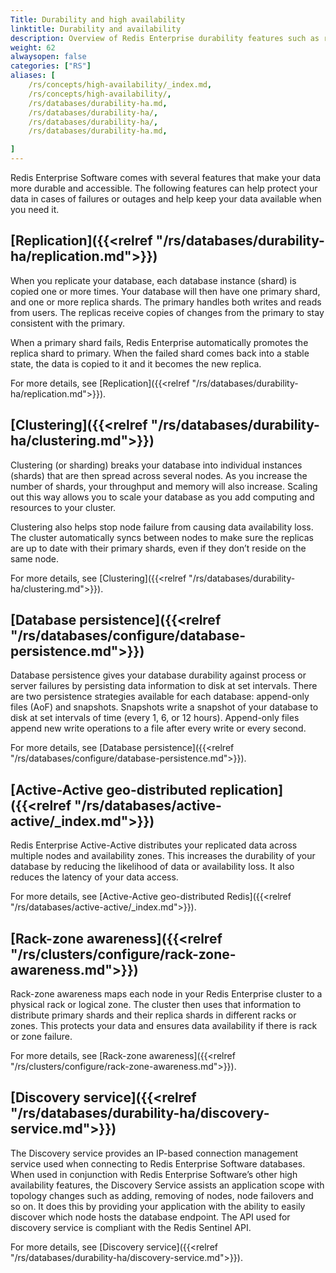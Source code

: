 ```yaml
---
Title: Durability and high availability
linktitle: Durability and availability
description: Overview of Redis Enterprise durability features such as replication, clustering, and rack-zone awareness. 
weight: 62
alwaysopen: false
categories: ["RS"]
aliases: [
    /rs/concepts/high-availability/_index.md,
    /rs/concepts/high-availability/,
    /rs/databases/durability-ha.md,
    /rs/databases/durability-ha/,
    /rs/databases/durability-ha/,
    /rs/databases/durability-ha.md,

]
---
```

Redis Enterprise Software comes with several features that make your data more durable and accessible. The following features can help protect your data in cases of failures or outages and help keep your data available when you need it.

## [Replication]({{<relref "/rs/databases/durability-ha/replication.md">}})

When you replicate your database, each database instance (shard) is copied one or more times. Your database will then have one primary shard, and one or more replica shards. The primary handles both writes and reads from users. The replicas receive copies of changes from the primary to stay consistent with the primary.

When a primary shard fails, Redis Enterprise automatically promotes the replica shard to primary. When the failed shard comes back into a stable state, the data is copied to it and it becomes the new replica.

For more details, see [Replication]({{<relref "/rs/databases/durability-ha/replication.md">}}).

## [Clustering]({{<relref "/rs/databases/durability-ha/clustering.md">}})

Clustering (or sharding) breaks your database into individual instances (shards) that are then spread across several nodes. As you increase the number of shards, your throughput and memory will also increase. Scaling out this way allows you to scale your database as you add computing and resources to your cluster.

Clustering also helps stop node failure from causing data availability loss. The cluster automatically syncs between nodes to make sure the replicas are up to date with their primary shards, even if they don’t reside on the same node.

For more details, see [Clustering]({{<relref "/rs/databases/durability-ha/clustering.md">}}).

## [Database persistence]({{<relref "/rs/databases/configure/database-persistence.md">}})

Database persistence gives your database durability against process or server failures by persisting data information to disk at set intervals. There are two persistence strategies available for each database: append-only files (AoF) and snapshots. Snapshots write a snapshot of your database to disk at set intervals of time (every 1, 6, or 12 hours). Append-only files append new write operations to a file after every write or every second.

For more details, see [Database persistence]({{<relref "/rs/databases/configure/database-persistence.md">}}).

## [Active-Active geo-distributed replication]({{<relref "/rs/databases/active-active/_index.md">}})

Redis Enterprise Active-Active distributes your replicated data across multiple nodes and availability zones. This increases the durability of your database by reducing the likelihood of data or availability loss. It also reduces the latency of your data access.

For more details, see [Active-Active geo-distributed Redis]({{<relref "/rs/databases/active-active/_index.md">}}).

## [Rack-zone awareness]({{<relref "/rs/clusters/configure/rack-zone-awareness.md">}})

Rack-zone awareness maps each node in your Redis Enterprise cluster to a physical rack or logical zone. The cluster then uses that information to distribute primary shards and their replica shards in different racks or zones. This protects your data and ensures data availability if there is rack or zone failure.

For more details, see [Rack-zone awareness]({{<relref "/rs/clusters/configure/rack-zone-awareness.md">}}).

## [Discovery service]({{<relref "/rs/databases/durability-ha/discovery-service.md">}})

The Discovery service provides an IP-based connection management service used when connecting to Redis Enterprise Software databases. When used in conjunction with Redis Enterprise Software’s other high availability features, the Discovery Service assists an application scope with topology changes such as adding, removing of nodes, node failovers and so on. It does this by providing your application with the ability to easily discover which node hosts the database endpoint. The API used for discovery service is compliant with the Redis Sentinel API.

For more details, see [Discovery service]({{<relref "/rs/databases/durability-ha/discovery-service.md">}}).